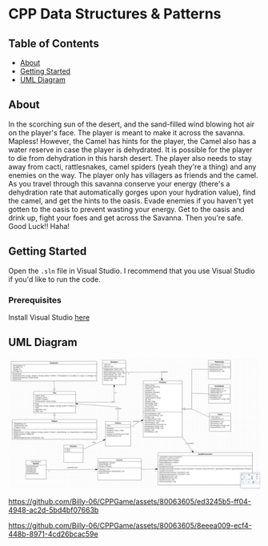 # CPP Data Structures & Patterns

## Table of Contents

- [About](#about)
- [Getting Started](#getting_started)
- [UML Diagram](#uml)

## About <a name = "about"></a>

In the scorching sun of the desert, and the sand-filled wind blowing hot air on the player's face. The player is meant to make it across the savanna. Mapless! However, the Camel has hints for the player, the Camel also has a water reserve in case the player is dehydrated. It is possible for the player to die from dehydration in this harsh desert. The player also needs to stay away from cacti, rattlesnakes, camel spiders (yeah they're a thing) and any enemies on the way. The player only has villagers as friends and the camel. As you travel through this savanna conserve your energy (there's a dehydration rate that automatically gorges upon your hydration value), find the camel, and get the hints to the oasis. Evade enemies if you haven't yet gotten to the oasis to prevent wasting your energy. Get to the oasis and drink up, fight your foes and get across the Savanna. Then you're safe. Good Luck!! Haha!

## Getting Started <a name = "getting_started"></a>

Open the `.sln` file in Visual Studio. I recommend that you use Visual Studio if you'd like to run the code.

### Prerequisites

Install Visual Studio [here](https://visualstudio.microsoft.com/downloads/)

## UML Diagram <a name = "uml"></a>

![Image of the UML Diagram](static/uml.png)

https://github.com/Billy-06/CPPGame/assets/80063605/ed3245b5-ff04-4948-ac2d-5bd4bf07663b


https://github.com/Billy-06/CPPGame/assets/80063605/8eeea009-ecf4-448b-8971-4cd26bcac59e


